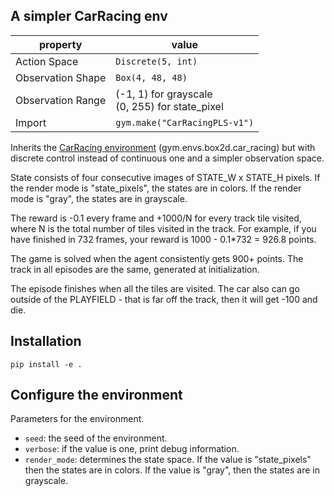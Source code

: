 ## A simpler CarRacing env



| property          | value                                              |
|-------------------|----------------------------------------------------|
| Action Space      | `Discrete(5, int)`                                 |
| Observation Shape | `Box(4, 48, 48)`                                   |
| Observation Range | (-1, 1) for grayscale <br/>(0, 255) for state_pixel|
| Import            | `gym.make("CarRacingPLS-v1")`                      |


Inherits the
[CarRacing environment](https://www.gymlibrary.dev/environments/box2d/car_racing/) 
(gym.envs.box2d.car_racing) but with discrete control instead of continuous one
and a simpler observation space.

State consists of four consecutive images of STATE_W x STATE_H pixels. If the
render mode is "state_pixels", the states are in colors. If the render mode is
"gray", the states are in grayscale.

The reward is -0.1 every frame and +1000/N for every track tile visited, where
N is the total number of tiles visited in the track. For example, if you have
finished in 732 frames, your reward is 1000 - 0.1*732 = 926.8 points.

The game is solved when the agent consistently gets 900+ points. The track in
all episodes are the same, generated at initialization.

The episode finishes when all the tiles are visited. The car also can go
outside of the PLAYFIELD -  that is far off the track, then it will get -100
and die.



## Installation

```shell script
pip install -e .
```

## Configure the environment
Parameters for the environment.
  - `seed`: the seed of the environment. 
  - `verbose`: if the value is one, print debug information.
  - `render_mode`: determines the state space. If the value is "state_pixels" then the states are in colors.
If the value is "gray", then the states are in grayscale.

